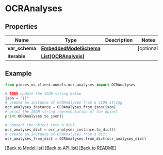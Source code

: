 # OCRAnalyses


## Properties
Name | Type | Description | Notes
------------ | ------------- | ------------- | -------------
**var_schema** | [**EmbeddedModelSchema**](EmbeddedModelSchema.md) |  | [optional] 
**iterable** | [**List[OCRAnalysis]**](OCRAnalysis.md) |  | 

## Example

```python
from pieces_os_client.models.ocr_analyses import OCRAnalyses

# TODO update the JSON string below
json = "{}"
# create an instance of OCRAnalyses from a JSON string
ocr_analyses_instance = OCRAnalyses.from_json(json)
# print the JSON string representation of the object
print OCRAnalyses.to_json()

# convert the object into a dict
ocr_analyses_dict = ocr_analyses_instance.to_dict()
# create an instance of OCRAnalyses from a dict
ocr_analyses_from_dict = OCRAnalyses.from_dict(ocr_analyses_dict)
```
[[Back to Model list]](../README.md#documentation-for-models) [[Back to API list]](../README.md#documentation-for-api-endpoints) [[Back to README]](../README.md)


